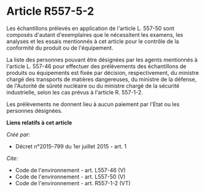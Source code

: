 # Article R557-5-2

Les échantillons prélevés en application de l'article L. 557-50 sont composés d'autant d'exemplaires que le nécessitent les
examens, les analyses et les essais mentionnés à cet article pour le contrôle de la conformité du produit ou de l'équipement.

La liste des personnes pouvant être désignées par les agents mentionnés à l'article L. 557-46 pour effectuer des prélèvements
des échantillons de produits ou équipements est fixée par décision, respectivement, du ministre chargé des transports de
matières dangereuses, du ministre de la défense, de l'Autorité de sûreté nucléaire ou du ministre chargé de la sécurité
industrielle, selon les cas prévus à l'article R. 557-1-2.

Les prélèvements ne donnent lieu à aucun paiement par l'Etat ou les personnes désignées.

**Liens relatifs à cet article**

_Créé par_:

  - Décret n°2015-799 du 1er juillet 2015 - art. 1

_Cite_:

  - Code de l'environnement - art. L557-46 (V)
  - Code de l'environnement - art. L557-50 (V)
  - Code de l'environnement - art. R557-1-2 (VT)
